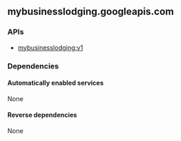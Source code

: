 ## mybusinesslodging.googleapis.com

### APIs

* [ mybusinesslodging:v1 ]( https://mybusinesslodging.googleapis.com/$discovery/rest?version=v1 )

### Dependencies

#### Automatically enabled services

None

#### Reverse dependencies

None
